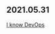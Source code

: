## 2021.05.31
[I know DevOps](https://www.dropbox.com/s/k9pgucz6psqax22/photo_2021-05-31_21-37-06.jpg)

